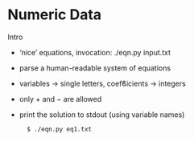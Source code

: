 # Numeric Data

Intro
- ‘nice’ equations, invocation: ./eqn.py input.txt
- parse a human-readable system of equations
- variables → single letters, coefϐicients → integers
- only + and − are allowed
- print the solution to stdout (using variable names)

        $ ./eqn.py eq1.txt